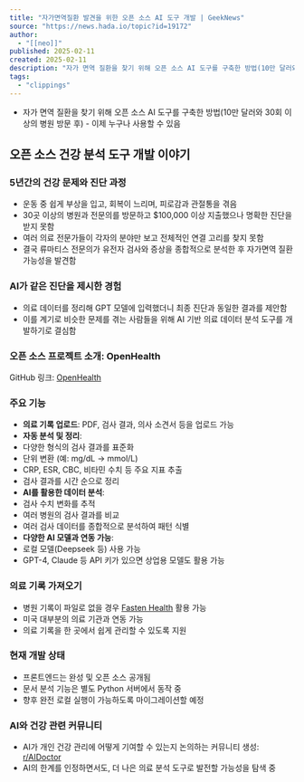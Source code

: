 ```yaml
---
title: "자가면역질환 발견을 위한 오픈 소스 AI 도구 개발 | GeekNews"
source: "https://news.hada.io/topic?id=19172"
author:
  - "[[neo]]"
published: 2025-02-11
created: 2025-02-11
description: "자가 면역 질환을 찾기 위해 오픈 소스 AI 도구를 구축한 방법(10만 달러와 30회 이상의 병원 방문 후) - 이제 누구나 사용할 수 있음오픈 소스 건강 분석 도구 개발 이야기5년간의 건강 문제와 진단 과정운동 중 쉽게 부상을 입고, 회복이 느리며, 피로감과 관절통을 겪음30곳 이상의 병원과 전문의를 방문하고 $100,000 이상 지출했으나 명확한 진단을"
tags:
  - "clippings"
---
```

- 자가 면역 질환을 찾기 위해 오픈 소스 AI 도구를 구축한 방법(10만 달러와 30회 이상의 병원 방문 후) - 이제 누구나 사용할 수 있음

## 오픈 소스 건강 분석 도구 개발 이야기

### 5년간의 건강 문제와 진단 과정

- 운동 중 쉽게 부상을 입고, 회복이 느리며, 피로감과 관절통을 겪음
- 30곳 이상의 병원과 전문의를 방문하고 $100,000 이상 지출했으나 명확한 진단을 받지 못함
- 여러 의료 전문가들이 각자의 분야만 보고 전체적인 연결 고리를 찾지 못함
- 결국 류마티스 전문의가 유전자 검사와 증상을 종합적으로 분석한 후 자가면역 질환 가능성을 발견함

### AI가 같은 진단을 제시한 경험

- 의료 데이터를 정리해 GPT 모델에 입력했더니 최종 진단과 동일한 결과를 제안함
- 이를 계기로 비슷한 문제를 겪는 사람들을 위해 AI 기반 의료 데이터 분석 도구를 개발하기로 결심함

### 오픈 소스 프로젝트 소개: OpenHealth

GitHub 링크: [OpenHealth](https://github.com/OpenHealthForAll/open-health)

### 주요 기능

- **의료 기록 업로드**: PDF, 검사 결과, 의사 소견서 등을 업로드 가능
- **자동 분석 및 정리**:
- 다양한 형식의 검사 결과를 표준화
- 단위 변환 (예: mg/dL → mmol/L)
- CRP, ESR, CBC, 비타민 수치 등 주요 지표 추출
- 검사 결과를 시간 순으로 정리
- **AI를 활용한 데이터 분석**:
- 검사 수치 변화를 추적
- 여러 병원의 검사 결과를 비교
- 여러 검사 데이터를 종합적으로 분석하여 패턴 식별
- **다양한 AI 모델과 연동 가능**:
- 로컬 모델(Deepseek 등) 사용 가능
- GPT-4, Claude 등 API 키가 있으면 상업용 모델도 활용 가능

### 의료 기록 가져오기

- 병원 기록이 파일로 없을 경우 [Fasten Health](https://github.com/fastenhealth/fasten-onprem) 활용 가능
- 미국 대부분의 의료 기관과 연동 가능
- 의료 기록을 한 곳에서 쉽게 관리할 수 있도록 지원

### 현재 개발 상태

- 프론트엔드는 완성 및 오픈 소스 공개됨
- 문서 분석 기능은 별도 Python 서버에서 동작 중
- 향후 완전 로컬 실행이 가능하도록 마이그레이션할 예정

### AI와 건강 관련 커뮤니티

- AI가 개인 건강 관리에 어떻게 기여할 수 있는지 논의하는 커뮤니티 생성: [r/AIDoctor](https://www.reddit.com/r/AIDoctor/)
- AI의 한계를 인정하면서도, 더 나은 의료 분석 도구로 발전할 가능성을 탐색 중